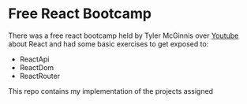 # Free React Bootcamp
There was a free react bootcamp held by Tyler McGinnis over [Youtube](https://www.youtube.com/playlist?list=PLWX9jswdDQ0UBomCcRAcocWJqC1QtdZm5)  about React and had some basic exercises to get exposed to:
* ReactApi
* ReactDom
* ReactRouter

This repo contains my implementation of the projects assigned
